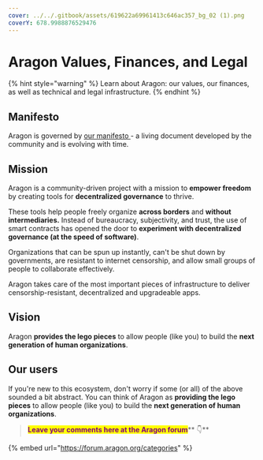```yaml
---
cover: ../../.gitbook/assets/619622a69961413c646ac357_bg_02 (1).png
coverY: 678.9988876529476
---
```


# Aragon Values, Finances, and Legal

{% hint style="warning" %}
Learn about Aragon: our values, our finances, as well as technical and legal infrastructure.
{% endhint %}

## Manifesto

Aragon is governed by [our manifesto ](https://aragon.org/manifesto)- a living document developed by the community and is evolving with time.

## Mission

Aragon is a community-driven project with a mission to **empower freedom** by creating tools for **decentralized governance** to thrive.

These tools help people freely organize **across borders** and **without intermediaries.** Instead of bureaucracy, subjectivity, and trust, the use of smart contracts has opened the door to **experiment with decentralized governance (at the speed of software)**.

Organizations that can be spun up instantly, can't be shut down by governments, are resistant to internet censorship, and allow small groups of people to collaborate effectively.

Aragon takes care of the most important pieces of infrastructure to deliver censorship-resistant, decentralized and upgradeable apps.

## Vision

Aragon **provides the lego pieces** to allow people (like you) to build the **next generation of human organizations**.

## Our users

If you're new to this ecosystem, don't worry if some (or all) of the above sounded a bit abstract. You can think of Aragon as **providing the lego pieces** to allow people (like you) to build the **next generation of human organizations**.

> <mark style="color:purple;">**Leave your comments here at the Aragon forum**</mark>** 👇**

{% embed url="https://forum.aragon.org/categories" %}
